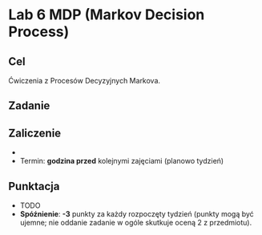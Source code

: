# Lab 6 MDP (Markov Decision Process)

## Cel
Ćwiczenia z Procesów Decyzyjnych Markova.

## Zadanie

## Zaliczenie
*
* Termin: **godzina przed** kolejnymi zajęciami (planowo tydzień)

## Punktacja
* TODO
* **Spóźnienie**: **-3** punkty za każdy rozpoczęty tydzień (punkty mogą być ujemne; nie oddanie zadanie w ogóle skutkuje oceną 2 z przedmiotu).
